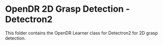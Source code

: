 OpenDR 2D Grasp Detection - Detectron2
======

This folder contains the OpenDR Learner class for Detectron2 for 2D grasp detection.
